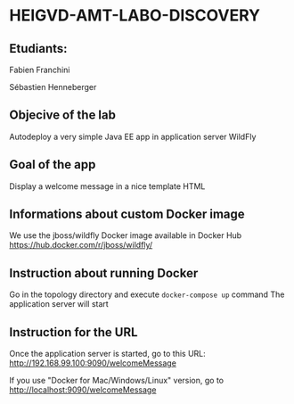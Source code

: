 # HEIGVD-AMT-LABO-DISCOVERY

## Etudiants:
Fabien Franchini  

Sébastien Henneberger    


## Objecive of the lab
Autodeploy a very simple Java EE app in application server WildFly

## Goal of the app
Display a welcome message in a nice template HTML

## Informations about custom Docker image
We use the jboss/wildfly Docker image available in Docker Hub
https://hub.docker.com/r/jboss/wildfly/

## Instruction about running Docker
Go in the topology directory and execute `docker-compose up` command
The application server will start

## Instruction for the URL
Once the application server is started, go to this URL: http://192.168.99.100:9090/welcomeMessage   

If you use "Docker for Mac/Windows/Linux" version, go to <http://localhost:9090/welcomeMessage>
